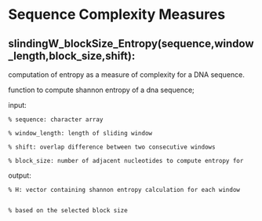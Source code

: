 # Sequence Complexity Measures

## slindingW_blockSize_Entropy(sequence,window_length,block_size,shift):

computation of entropy as a measure of complexity for a DNA sequence.

function to compute shannon entropy of a dna sequence;

input:

    % sequence: character array
    
    % window_length: length of sliding window
    
    % shift: overlap difference between two consecutive windows
    
    % block_size: number of adjacent nucleotides to compute entropy for
    
    
output:


    % H: vector containing shannon entropy calculation for each window
    
    
    % based on the selected block size
    
    
